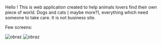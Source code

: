 Hello !
This is web application created to help animals lovers find their own piece of world.
Dogs and cats ( maybe more?), everything which need someone to take care. It is not business site. 

Few screens:

![obraz](https://github.com/user-attachments/assets/46954521-4a57-49f4-b742-38cba4f9b269)
![obraz](https://github.com/user-attachments/assets/29c49812-3f8f-4fbf-ad78-fc1b765169cd)



